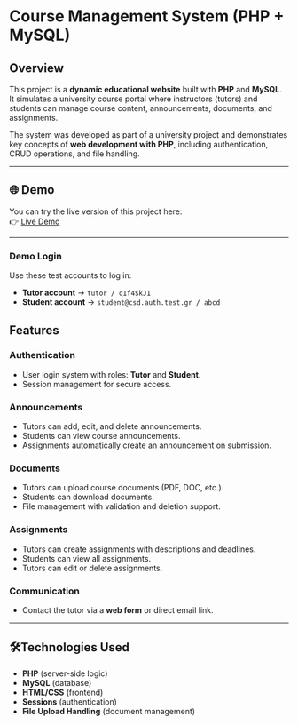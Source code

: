 # Course Management System (PHP + MySQL)

## Overview
This project is a **dynamic educational website** built with **PHP** and **MySQL**.  
It simulates a university course portal where instructors (tutors) and students can manage course content, announcements, documents, and assignments.

The system was developed as part of a university project and demonstrates key concepts of **web development with PHP**, including authentication, CRUD operations, and file handling.

---

## 🌐 Demo
You can try the live version of this project here:  
👉 [Live Demo](http://mpampala.webpages.auth.gr/bampala/)

---

### Demo Login
Use these test accounts to log in:

- **Tutor account** → `tutor / q1f4$kJ1`  
- **Student account** → `student@csd.auth.test.gr / abcd`

## Features

### Authentication
- User login system with roles: **Tutor** and **Student**.
- Session management for secure access.

### Announcements
- Tutors can add, edit, and delete announcements.
- Students can view course announcements.
- Assignments automatically create an announcement on submission.

### Documents
- Tutors can upload course documents (PDF, DOC, etc.).
- Students can download documents.
- File management with validation and deletion support.

### Assignments
- Tutors can create assignments with descriptions and deadlines.
- Students can view all assignments.
- Tutors can edit or delete assignments.

### Communication
- Contact the tutor via a **web form** or direct email link.

---

## 🛠Technologies Used
- **PHP** (server-side logic)
- **MySQL** (database)
- **HTML/CSS** (frontend)
- **Sessions** (authentication)
- **File Upload Handling** (document management)

